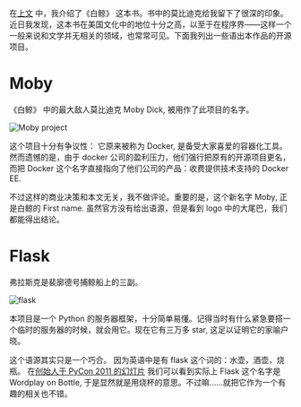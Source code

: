  在[上文](读后感：白鲸.md) 中，我介绍了《白鲸》 这本书。书中的莫比迪克给我留下了很深的印象。近日我发现，这本书在美国文化中的地位十分之高，以至于在程序界——这样一个一般来说和文学并无相关的领域，也常常可见。下面我列出一些语出本作品的开源项目。

 # Moby

 《白鲸》 中的最大敌人莫比迪克 Moby Dick, 被用作了此项目的名字。

![Moby project](https://github.com/moby/moby/raw/master/docs/static_files/moby-project-logo.png)

 这个项目十分有争议性： 它原来被称为 Docker, 是备受大家喜爱的容器化工具。然而遗憾的是，由于 docker 公司的盈利压力，他们强行把原有的开源项目更名，而把 Docker 这个名字直接指向了他们公司的产品：收费提供技术支持的 Docker EE.

 不过这样的商业决策和本文无关，我不做评论。重要的是，这个新名字 Moby, 正是白鲸的 First name. 虽然官方没有给出语源，但是看到 logo 中的大尾巴，我们都能得出结论。

 # Flask

 弗拉斯克是裴廓德号捕鲸船上的三副。

 ![flask](http://flask.pocoo.org/static/logo/flask.png)


 本项目是一个 Python 的服务器框架，十分简单易懂。记得当时有什么紧急要搭一个临时的服务器的时候，就会用它。现在它有三万多 star, 这足以证明它的家喻户晓。

 这个语源其实只是一个巧合。 因为英语中是有 flask 这个词的：水壶，酒壶，烧瓶。 在[创始人于 PyCon 2011 的幻灯片](http://mitsuhiko.pocoo.org/flask-pycon-2011.pdf) 我们可以看到实际上 Flask 这个名字是 Wordplay on Bottle, 于是显然就是用烧杯的意思。不过嘛……就把它作为一个有趣的相关也不错。


